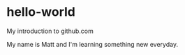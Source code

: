 # hello-world
My introduction to github.com

My name is Matt and I'm learning something new everyday.
